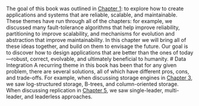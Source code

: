 
The goal of this book was outlined in [Chapter 1](ch01.html#ch_introduction): to explore how to create applications and
systems that are reliable, scalable, and maintainable. These themes have run through all of
the chapters: for example, we discussed many fault-tolerance algorithms that help improve
reliability, partitioning to improve scalability, and mechanisms for evolution and abstraction that
improve maintainability. In this chapter we will bring all of these ideas together, and build on
them to envisage the future. Our goal is to discover how to design applications that are better than
the ones of today—robust, correct, evolvable, and ultimately beneficial to humanity. # Data Integration 
A recurring theme in this book has been that for any given problem, there are several solutions, all
of which have different pros, cons, and trade-offs. For example, when discussing storage engines in
[Chapter 3](ch03.html#ch_storage), we saw log-structured storage, B-trees, and column-oriented storage. When discussing
replication in [Chapter 5](ch05.html#ch_replication), we saw single-leader, multi-leader, and leaderless approaches.